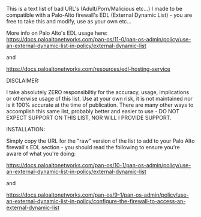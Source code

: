 This is a text list of bad URL's (Adult/Porn/Malicious etc...) I made to be compatible with a Palo-Alto firewall's EDL (External Dynamic List) - you are free to take this and modify, use as your own etc...

More info on Palo Alto's EDL usage here: https://docs.paloaltonetworks.com/pan-os/11-0/pan-os-admin/policy/use-an-external-dynamic-list-in-policy/external-dynamic-list

and

https://docs.paloaltonetworks.com/resources/edl-hosting-service


DISCLAIMER:

I take absolutely ZERO responsibiltiy for the accuracy, usage, implications or otherwise usage of this list. Use at your own risk, it is not maintained nor is it 100% accurate at the time of publication. There are many other ways to accomplish this same list, probably better and easier to use - DO NOT EXPECT SUPPORT ON THIS LIST, NOR WILL I PROVIDE SUPPORT.


INSTALLATION:

Simply copy the URL for the "raw" version of the list to add to your Palo Alto firewall's EDL section - you should read the following to ensure you're aware of what you're doing:

https://docs.paloaltonetworks.com/pan-os/10-1/pan-os-admin/policy/use-an-external-dynamic-list-in-policy/external-dynamic-list

and

https://docs.paloaltonetworks.com/pan-os/9-1/pan-os-admin/policy/use-an-external-dynamic-list-in-policy/configure-the-firewall-to-access-an-external-dynamic-list
